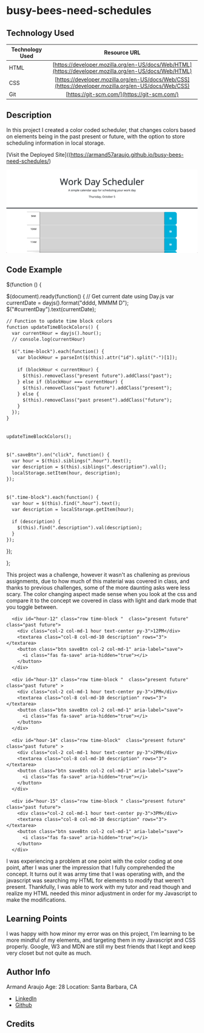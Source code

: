 # busy-bees-need-schedules


## Technology Used 

| Technology Used | Resource URL | 
| ------------- |:-------------:| 
| HTML | [https://developer.mozilla.org/en-US/docs/Web/HTML](https://developer.mozilla.org/en-US/docs/Web/HTML) | 
| CSS | [https://developer.mozilla.org/en-US/docs/Web/CSS](https://developer.mozilla.org/en-US/docs/Web/CSS) | 
| Git | [https://git-scm.com/](https://git-scm.com/) | 

## Description 
In this project I created a color coded scheduler, that changes colors based on elements being in the past present or future, with the option to store scheduling information in local storage.

[Visit the Deployed Site]((https://armand57araujo.github.io/busy-bees-need-schedules/)

![Scheduler.png](/Scheduler.png)


## Code Example 


 
$(function () {

  $(document).ready(function() {
    // Get current date using Day.js
    var currentDate = dayjs().format("dddd, MMMM D");
    $("#currentDay").text(currentDate);
  
    // Function to update time block colors
    function updateTimeBlockColors() {
      var currentHour = dayjs().hour();
      // console.log(currentHour)
  
      $(".time-block").each(function() {
        var blockHour = parseInt($(this).attr("id").split("-")[1]);
  
        if (blockHour < currentHour) {
          $(this).removeClass("present future").addClass("past");
        } else if (blockHour === currentHour) {
          $(this).removeClass("past future").addClass("present");
        } else {
          $(this).removeClass("past present").addClass("future");
        }
      });
    }
  
    
    updateTimeBlockColors();
  
   
    $(".saveBtn").on("click", function() {
      var hour = $(this).siblings(".hour").text();
      var description = $(this).siblings(".description").val();
      localStorage.setItem(hour, description);
    });
  
   
    $(".time-block").each(function() {
      var hour = $(this).find(".hour").text();
      var description = localStorage.getItem(hour);
  
      if (description) {
        $(this).find(".description").val(description);
      }
    });
  });
  



};




This project was a challenge, however it wasn't as challening as previous assignments, due to how much of this material was covered in class, and thanks to previous challenges, some of the more daunting asks were less scary. The color changing aspect made sense when you look at the css and compare it to the concept we covered in class with light and dark mode that you toggle between.



      <div id="hour-12" class="row time-block "  class="present future"  class="past future">
        <div class="col-2 col-md-1 hour text-center py-3">12PM</div>
        <textarea class="col-8 col-md-10 description" rows="3"> </textarea>
        <button class="btn saveBtn col-2 col-md-1" aria-label="save">
          <i class="fas fa-save" aria-hidden="true"></i>
        </button>
      </div>

      <div id="hour-13" class="row time-block "  class="present future"  class="past future" >
        <div class="col-2 col-md-1 hour text-center py-3">1PM</div>
        <textarea class="col-8 col-md-10 description" rows="3"> </textarea>
        <button class="btn saveBtn col-2 col-md-1" aria-label="save">
          <i class="fas fa-save" aria-hidden="true"></i>
        </button>
      </div>

      <div id="hour-14" class="row time-block"  class="present future" class="past future" >
        <div class="col-2 col-md-1 hour text-center py-3">2PM</div>
        <textarea class="col-8 col-md-10 description" rows="3"> </textarea>
        <button class="btn saveBtn col-2 col-md-1" aria-label="save">
          <i class="fas fa-save" aria-hidden="true"></i>
        </button>
      </div>

      <div id="hour-15" class="row time-block " class="present future"  class="past future">
        <div class="col-2 col-md-1 hour text-center py-3">3PM</div>
        <textarea class="col-8 col-md-10 description" rows="3"> </textarea>
        <button class="btn saveBtn col-2 col-md-1" aria-label="save">
          <i class="fas fa-save" aria-hidden="true"></i>
        </button>
      </div>



I was experiencing a problem at one point with the color coding at one point, after I was uner the impression that I fully comprehended the concept. It turns out it was army time that I was operating with, and the javascript was searching my HTML for elements to modify that weren't present. Thankfully, I was able to work with my tutor and read though and realize my HTML needed this minor adjustment in order for my Javascript to make the modifications. 



## Learning Points 


I was happy with how minor my error was on this project, I'm learning to be more mindful of my elements, and targeting them in my Javascript and CSS properly. Google, W3 and MDN are still my best friends that I kept and keep very closet but not quite as much.


## Author Info
Armand Araujo
Age: 28
Location: Santa Barbara, CA

 
* [LinkedIn](https://www.linkedin.com/in/armand-araujo-a82ba2291/) 
* [Github](https://github.com/Armand57araujo) 


## Credits 
